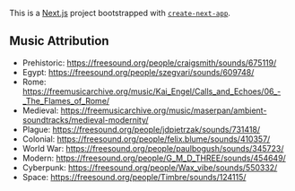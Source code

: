 This is a [Next.js](https://nextjs.org) project bootstrapped with [`create-next-app`](https://github.com/vercel/next.js/tree/canary/packages/create-next-app).

## Music Attribution
- Prehistoric: https://freesound.org/people/craigsmith/sounds/675119/
- Egypt: https://freesound.org/people/szegvari/sounds/609748/
- Rome: https://freemusicarchive.org/music/Kai_Engel/Calls_and_Echoes/06_-_The_Flames_of_Rome/
- Medieval: https://freemusicarchive.org/music/maserpan/ambient-soundtracks/medieval-modernity/
- Plague: https://freesound.org/people/jdpietrzak/sounds/731418/
- Colonial: https://freesound.org/people/felix.blume/sounds/410357/
- World War: https://freesound.org/people/paulbogush/sounds/345723/
- Modern: https://freesound.org/people/G_M_D_THREE/sounds/454649/
- Cyberpunk: https://freesound.org/people/Wax_vibe/sounds/550332/
- Space: https://freesound.org/people/Timbre/sounds/124115/


